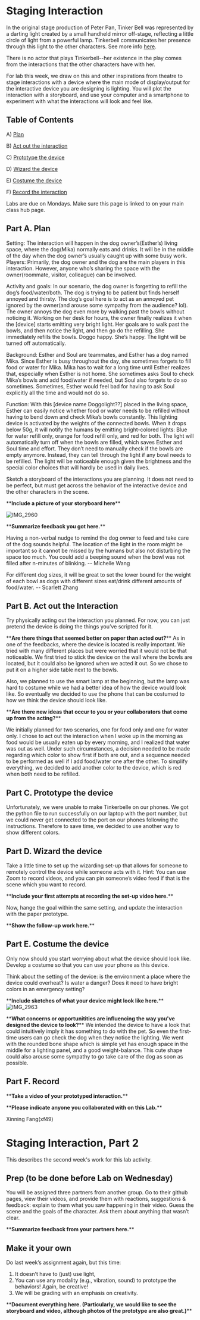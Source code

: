 

# Staging Interaction

In the original stage production of Peter Pan, Tinker Bell was represented by a darting light created by a small handheld mirror off-stage, reflecting a little circle of light from a powerful lamp. Tinkerbell communicates her presence through this light to the other characters. See more info [here](https://en.wikipedia.org/wiki/Tinker_Bell). 

There is no actor that plays Tinkerbell--her existence in the play comes from the interactions that the other characters have with her.

For lab this week, we draw on this and other inspirations from theatre to stage interactions with a device where the main mode of display/output for the interactive device you are designing is lighting. You will plot the interaction with a storyboard, and use your computer and a smartphone to experiment with what the interactions will look and feel like. 


## Table of Contents

A) [Plan](#part-a-plan) 

B) [Act out the interaction](#part-b-act-out-the-interaction) 

C) [Prototype the device](#part-c-prototype-the-device)

D) [Wizard the device](#part-d-wizard-the-device) 

E) [Costume the device](#part-e-costume-the-device)

F) [Record the interaction](#part-f-record)

Labs are due on Mondays. Make sure this page is linked to on your main class hub page.

## Part A. Plan 


Setting: The interaction will happen in the dog owner’s(Esther’s) living space, where the dog(Mika) normally eats and drinks. It will be in the middle of the day when the dog owner’s usually caught up with some busy work. 
Players: Primarily, the dog owner and the dog are the main players in this interaction. However, anyone who’s sharing the space with the owner(roommate, visitor, colleague) can be involved. 

Activity and goals: In our scenario, the dog owner is forgetting to refill the dog’s food/water/both. The dog is trying to be patient but finds herself annoyed and thirsty. The dog’s goal here is to act as an annoyed pet ignored by the owner(and arouse some sympathy from the audience? lol). The owner annoys the dog even more by walking past the bowls without noticing it. Working on her desk for hours, the owner finally realizes it when the [device] starts emitting very bright light. Her goals are to walk past the bowls, and then notice the light, and then go do the refilling. She immediately refills the bowls. Doggo happy. She’s happy. The light will be turned off automatically. 

Background: Esther and Soul are teammates, and Esther has a dog named Mika. Since Esther is busy throughout the day, she sometimes forgets to fill food or water for Mika. Mika has to wait for a long time until Esther realizes that, especially when Esther is not home. She sometimes asks Soul to check Mika’s bowls and add food/water if needed, but Soul also forgets to do so sometimes. Sometimes, Esther would feel bad for having to ask Soul explicitly all the time and would not do so.

Function: With this [device name Doggolight??] placed in the living space, Esther can easily notice whether food or water needs to be refilled without having to bend down and check Mika’s bowls constantly. This lighting device is activated by the weights of the connected bowls. When it drops below 50g, it will notify the humans by emitting bright-colored lights: Blue for water refill only, orange for food refill only, and red for both.
The light will automatically turn off when the bowls are filled, which saves Esther and Soul time and effort. They don’t need to manually check if the bowls are empty anymore. Instead, they can tell through the light if any bowl needs to be refilled. The light will be noticeable enough given the brightness and the special color choices that will hardly be used in daily lives. 


Sketch a storyboard of the interactions you are planning. It does not need to be perfect, but must get across the behavior of the interactive device and the other characters in the scene. 

\*\***Include a picture of your storyboard here**\*\*

![IMG_2960](https://user-images.githubusercontent.com/42717070/132270237-09ffa1d6-83ef-41e6-b3a0-e559f28e6d23.jpg)


\*\***Summarize feedback you got here.**\*\*

Having a non-verbal nudge to remind the dog owner to feed and take care of the dog sounds helpful. The location of the light in the room might be important so it cannot be missed by the humans but also not disturbing the space too much. You could add a beeping sound when the bowl was not filled after n-minutes of blinking. -- Michelle Wang

For different dog sizes, it will be great to set the lower bound for the weight of each bowl as dogs with different sizes eat/drink different amounts of food/water. -- Scarlett Zhang



## Part B. Act out the Interaction

Try physically acting out the interaction you planned. For now, you can just pretend the device is doing the things you’ve scripted for it. 

\*\***Are there things that seemed better on paper than acted out?**\*\*
As in one of the feedbacks, where the device is located is really important. We tried with many different places but were worried that it would not be that noticeable. We first tried to stick the device on the wall where the bowls are located, but it could also be ignored when we acted it out. So we chose to put it on a higher side table next to the bowls. 

Also, we planned to use the smart lamp at the beginning, but the lamp was hard to costume while we had a better idea of how the device would look like. So eventually we decided to use the phone that can be costumed to how we think the device should look like.


\*\***Are there new ideas that occur to you or your collaborators that come up from the acting?**\*\*


We initially planned for two scenarios, one for food only and one for water only. I chose to act out the interaction when I woke up in the morning as food would be usually eaten up by every morning, and I realized that water was out as well. Under such circumstances, a decision needed to be made regarding which color to show first if both are out, and a sequence needed to be performed as well if I add food/water one after the other. To simplify everything, we decided to add another color to the device, which is red when both need to be refilled. 



## Part C. Prototype the device


Unfortunately, we were unable to make Tinkerbelle on our phones. We got the python file to run successfully on our laptop with the port number, but we could never get connected to the port on our phones following the instructions. Therefore to save time, we decided to use another way to show different colors. 


## Part D. Wizard the device
Take a little time to set up the wizarding set-up that allows for someone to remotely control the device while someone acts with it. Hint: You can use Zoom to record videos, and you can pin someone’s video feed if that is the scene which you want to record. 

\*\***Include your first attempts at recording the set-up video here.**\*\*

Now, hange the goal within the same setting, and update the interaction with the paper prototype. 

\*\***Show the follow-up work here.**\*\*


## Part E. Costume the device

Only now should you start worrying about what the device should look like. Develop a costume so that you can use your phone as this device.

Think about the setting of the device: is the environment a place where the device could overheat? Is water a danger? Does it need to have bright colors in an emergency setting?

\*\***Include sketches of what your device might look like here.**\*\*
![IMG_2963](https://user-images.githubusercontent.com/42717070/132272913-f2c433f2-b603-490a-9777-c3036d6782ed.jpg)


\*\***What concerns or opportunitities are influencing the way you've designed the device to look?**\*\*
 We intended the device to have a look that could intuitively imply it has something to do with the pet. So even the first-time users can go check the dog when they notice the lighting. We went with the rounded bone shape which is simple yet has enough space in the middle for a lighting panel, and a good weight-balance. This cute shape could also arouse some sympathy to go take care of the dog as soon as possible. 

## Part F. Record

\*\***Take a video of your prototyped interaction.**\*\*

\*\***Please indicate anyone you collaborated with on this Lab.**\*\*

Xinning Fang(xf49)



# Staging Interaction, Part 2 

This describes the second week's work for this lab activity.


## Prep (to be done before Lab on Wednesday)

You will be assigned three partners from another group. Go to their github pages, view their videos, and provide them with reactions, suggestions & feedback: explain to them what you saw happening in their video. Guess the scene and the goals of the character. Ask them about anything that wasn’t clear. 

\*\***Summarize feedback from your partners here.**\*\*

## Make it your own

Do last week’s assignment again, but this time: 
1) It doesn’t have to (just) use light, 
2) You can use any modality (e.g., vibration, sound) to prototype the behaviors! Again, be creative!
3) We will be grading with an emphasis on creativity. 

\*\***Document everything here. (Particularly, we would like to see the storyboard and video, although photos of the prototype are also great.)**\*\*




